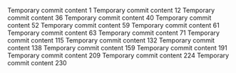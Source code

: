 Temporary commit content 1
Temporary commit content 12
Temporary commit content 36
Temporary commit content 40
Temporary commit content 52
Temporary commit content 59
Temporary commit content 61
Temporary commit content 63
Temporary commit content 71
Temporary commit content 115
Temporary commit content 132
Temporary commit content 138
Temporary commit content 159
Temporary commit content 191
Temporary commit content 209
Temporary commit content 224
Temporary commit content 230
